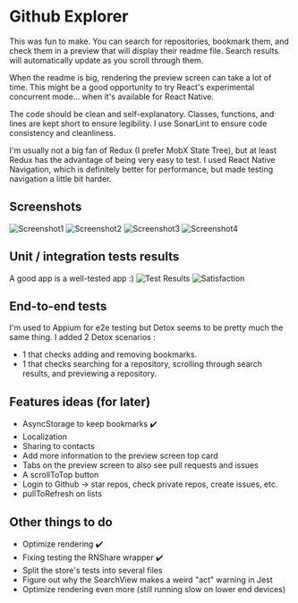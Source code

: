 # Github Explorer
This was fun to make. You can search for repositories, bookmark them, and check them in a preview that will display their readme file.
Search results will automatically update as you scroll through them.

When the readme is big, rendering the preview screen can take a lot of time.
This might be a good opportunity to try React's experimental concurrent mode... when it's available for React Native.

The code should be clean and self-explanatory. Classes, functions, and lines are kept short to ensure legibility.
I use SonarLint to ensure code consistency and cleanliness.

I'm usually not a big fan of Redux (I prefer MobX State Tree), but at least Redux has the advantage of being very easy to test.
I used React Native Navigation, which is definitely better for performance, but made testing navigation a little bit harder.

## Screenshots
![Screenshot1](https://i.imgur.com/hiV4Uxo.png "Screenshot 1")
![Screenshot2](https://i.imgur.com/yYwZqgE.png "Screenshot 2")
![Screenshot3](https://i.imgur.com/oUJQau4.png "Screenshot 3")
![Screenshot4](https://i.imgur.com/4FoML22.png "Screenshot 4")

## Unit / integration tests results
A good app is a well-tested app :)
![Test Results](https://i.imgur.com/8uegaPn.png "All clear!")
![Satisfaction](https://i.imgur.com/cLLOVbb.png "Feels good")

## End-to-end tests
I'm used to Appium for e2e testing but Detox seems to be pretty much the same thing.
I added 2 Detox scenarios :
- 1 that checks adding and removing bookmarks.
- 1 that checks searching for a repository, scrolling through search results, and previewing a repository.

## Features ideas (for later)
- AsyncStorage to keep bookmarks :heavy_check_mark:
- Localization
- Sharing to contacts
- Add more information to the preview screen top card
- Tabs on the preview screen to also see pull requests and issues
- A scrollToTop button
- Login to Github -> star repos, check private repos, create issues, etc.
- pullToRefresh on lists

## Other things to do
- Optimize rendering :heavy_check_mark:
- Fixing testing the RNShare wrapper :heavy_check_mark:
- Split the store's tests into several files
- Figure out why the SearchView makes a weird "act" warning in Jest
- Optimize rendering even more (still running slow on lower end devices)
